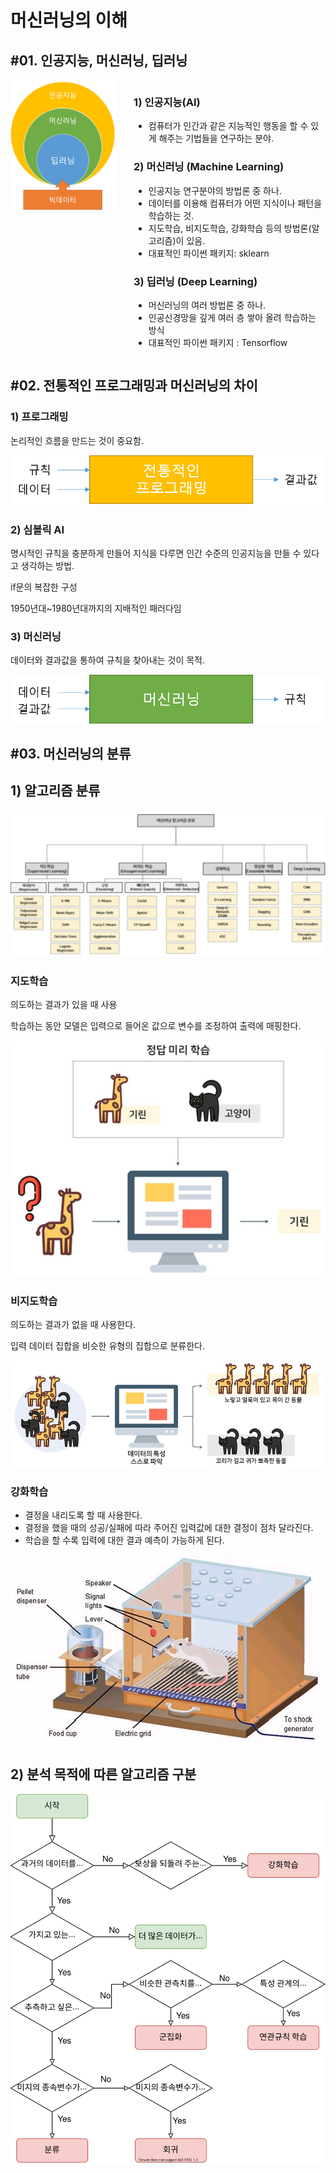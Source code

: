 # 머신러닝의 이해

## #01. 인공지능, 머신러닝, 딥러닝

<div style="display: flex; align-itmes: flex-start">
<div style="margin-right: 30px">
<img src="res/1.png" width="270"/>
</div>
<div>

### 1) 인공지능(AI)

- 컴퓨터가 인간과 같은 지능적인 행동을 할 수 있게 해주는 기법들을 연구하는 분야.

### 2) 머신러닝 (Machine Learning)

- 인공지능 연구분야의 방법론 중 하나.
- 데이터를 이용해 컴퓨터가 어떤 지식이나 패턴을 학습하는 것.
- 지도학습, 비지도학습, 강화학습 등의 방법론(알고리즘)이 있음.
- 대표적인 파이썬 패키지: sklearn

### 3) 딥러닝 (Deep Learning)

- 머신러닝의 여러 방법론 중 하나.
- 인공신경망을 깊게 여러 층 쌓아 올려 학습하는 방식
- 대표적인 파이썬 패키지 : Tensorflow
</div>
</div>

## #02. 전통적인 프로그래밍과 머신러닝의 차이

### 1) 프로그래밍

논리적인 흐름을 만드는 것이 중요함.

![res/2.png](res/2.png)

### 2) 심볼릭 AI

명시적인 규칙을 충분하게 만들어 지식을 다루면 인간 수준의 인공지능을 만들 수 있다고 생각하는 방법.

if문의 복잡한 구성

1950년대~1980년대까지의 지배적인 패러다임

### 3) 머신러닝

데이터와 결과값을 통하여 규칙을 찾아내는 것이 목적.

![res/3.png](res/3.png)

## #03. 머신러닝의 분류

## 1) 알고리즘 분류

![res/4.png](res/4.png)

### 지도학습

의도하는 결과가 있을 때 사용

학습하는 동안 모델은 입력으로 들어온 값으로 변수를 조정하여 출력에 매핑한다.

![res/5.png](res/5.png)

### 비지도학습

의도하는 결과가 없을 때 사용한다.

입력 데이터 집합을 비슷한 유형의 집합으로 분류한다.

![res/6.png](res/6.png)

### 강화학습

- 결정을 내리도록 할 때 사용한다.
- 결정을 했을 때의 성공/실패에 따라 주어진 입력값에 대한 결정이 점차 달라진다.
- 학습을 할 수록 입력에 대한 결과 예측이 가능하게 된다.

![res/7.png](res/7.png)

## 2) 분석 목적에 따른 알고리즘 구분

![res/8.svg](res/8.svg)
